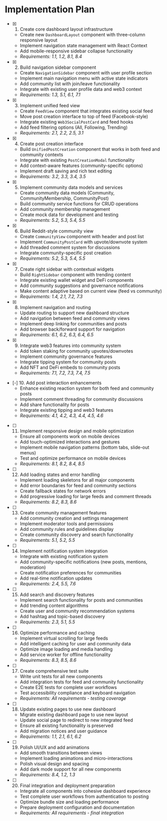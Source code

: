 # Implementation Plan

- [x] 1. Create core dashboard layout infrastructure
  - Create new `DashboardLayout` component with three-column responsive layout
  - Implement navigation state management with React Context
  - Add mobile-responsive sidebar collapse functionality
  - _Requirements: 1.1, 1.2, 8.1, 8.4_

- [x] 2. Build navigation sidebar component
  - Create `NavigationSidebar` component with user profile section
  - Implement main navigation menu with active state indicators
  - Add community list with join/leave functionality
  - Integrate with existing user profile data and web3 context
  - _Requirements: 1.3, 5.1, 6.1, 7.1_

- [x] 3. Implement unified feed view
  - Create `FeedView` component that integrates existing social feed
  - Move post creation interface to top of feed (Facebook-style)
  - Integrate existing `Web3SocialPostCard` and feed hooks
  - Add feed filtering options (All, Following, Trending)
  - _Requirements: 2.1, 2.2, 2.5, 3.1_

- [x] 4. Create post creation interface
  - Build `UnifiedPostCreation` component that works in both feed and community contexts
  - Integrate with existing `PostCreationModal` functionality
  - Add context-aware features (community-specific options)
  - Implement draft saving and rich text editing
  - _Requirements: 3.2, 3.3, 3.4, 3.5_

- [x] 5. Implement community data models and services
  - Create community data models (Community, CommunityMembership, CommunityPost)
  - Build community service functions for CRUD operations
  - Add community membership management
  - Create mock data for development and testing
  - _Requirements: 5.2, 5.3, 5.4, 5.5_

- [x] 6. Build Reddit-style community view
  - Create `CommunityView` component with header and post list
  - Implement `CommunityPostCard` with upvote/downvote system
  - Add threaded comment system for discussions
  - Integrate community-specific post creation
  - _Requirements: 5.2, 5.3, 5.4, 5.5_

- [x] 7. Create right sidebar with contextual widgets
  - Build `RightSidebar` component with trending content
  - Integrate existing wallet widget and DeFi components
  - Add community suggestions and governance notifications
  - Make content adaptive based on current view (feed vs community)
  - _Requirements: 1.4, 2.1, 7.2, 7.3_

- [x] 8. Implement navigation and routing
  - Update routing to support new dashboard structure
  - Add navigation between feed and community views
  - Implement deep linking for communities and posts
  - Add browser back/forward support for navigation
  - _Requirements: 6.1, 6.2, 6.3, 6.4, 6.5_

- [x] 9. Integrate web3 features into community system
  - Add token staking for community upvotes/downvotes
  - Implement community governance features
  - Integrate tipping system for community posts
  - Add NFT and DeFi embeds to community posts
  - _Requirements: 7.1, 7.2, 7.3, 7.4, 7.5_

- [-] 10. Add post interaction enhancements
  - Enhance existing reaction system for both feed and community posts
  - Implement comment threading for community discussions
  - Add share functionality for posts
  - Integrate existing tipping and web3 features
  - _Requirements: 4.1, 4.2, 4.3, 4.4, 4.5, 4.6_

- [ ] 11. Implement responsive design and mobile optimization
  - Ensure all components work on mobile devices
  - Add touch-optimized interactions and gestures
  - Implement mobile navigation patterns (bottom tabs, slide-out menus)
  - Test and optimize performance on mobile devices
  - _Requirements: 8.1, 8.2, 8.4, 8.5_

- [ ] 12. Add loading states and error handling
  - Implement loading skeletons for all major components
  - Add error boundaries for feed and community sections
  - Create fallback states for network errors
  - Add progressive loading for large feeds and comment threads
  - _Requirements: 8.2, 8.3, 8.6_

- [ ] 13. Create community management features
  - Add community creation and settings management
  - Implement moderator tools and permissions
  - Add community rules and guidelines display
  - Create community discovery and search functionality
  - _Requirements: 5.1, 5.2, 5.5_

- [ ] 14. Implement notification system integration
  - Integrate with existing notification system
  - Add community-specific notifications (new posts, mentions, moderation)
  - Create notification preferences for communities
  - Add real-time notification updates
  - _Requirements: 2.4, 5.5, 7.6_

- [ ] 15. Add search and discovery features
  - Implement search functionality for posts and communities
  - Add trending content algorithms
  - Create user and community recommendation systems
  - Add hashtag and topic-based discovery
  - _Requirements: 2.3, 5.1, 5.5_

- [ ] 16. Optimize performance and caching
  - Implement virtual scrolling for large feeds
  - Add intelligent caching for user and community data
  - Optimize image loading and media handling
  - Add service worker for offline functionality
  - _Requirements: 8.3, 8.5, 8.6_

- [ ] 17. Create comprehensive test suite
  - Write unit tests for all new components
  - Add integration tests for feed and community functionality
  - Create E2E tests for complete user workflows
  - Test accessibility compliance and keyboard navigation
  - _Requirements: All requirements - testing coverage_

- [ ] 18. Update existing pages to use new dashboard
  - Migrate existing dashboard page to use new layout
  - Update social page to redirect to new integrated feed
  - Ensure all existing functionality is preserved
  - Add migration notices and user guidance
  - _Requirements: 1.1, 2.1, 6.1, 6.2_

- [ ] 19. Polish UI/UX and add animations
  - Add smooth transitions between views
  - Implement loading animations and micro-interactions
  - Polish visual design and spacing
  - Add dark mode support for all new components
  - _Requirements: 8.4, 1.2, 1.3_

- [ ] 20. Final integration and deployment preparation
  - Integrate all components into cohesive dashboard experience
  - Test complete user workflows from authentication to posting
  - Optimize bundle size and loading performance
  - Prepare deployment configuration and documentation
  - _Requirements: All requirements - final integration_